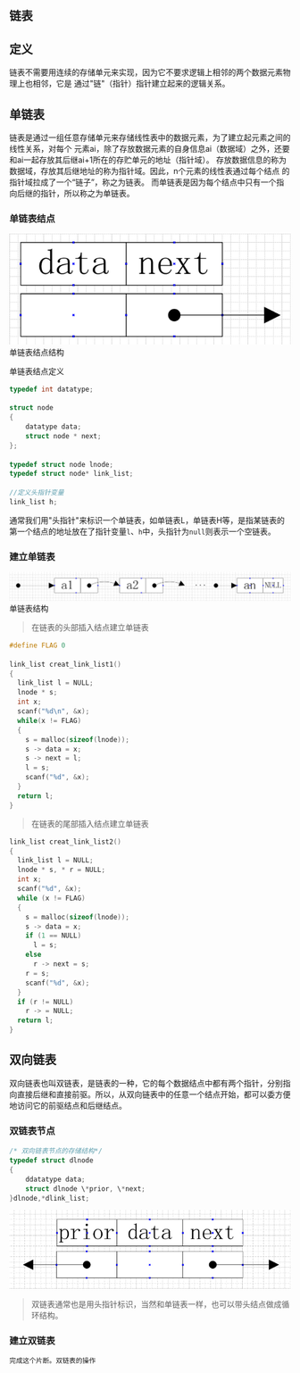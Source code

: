 链表
---------------

## 定义
链表不需要用连续的存储单元来实现，因为它不要求逻辑上相邻的两个数据元素物理上也相邻，它是
通过"链"（指针）指针建立起来的逻辑关系。

## 单链表

链表是通过一组任意存储单元来存储线性表中的数据元素，为了建立起元素之间的线性关系，对每个
元素ai，除了存放数据元素的自身信息ai（数据域）之外，还要和ai一起存放其后继ai+1所在的存贮单元的地址（指针域）。
存放数据信息的称为数据域，存放其后继地址的称为指针域。因此，n个元素的线性表通过每个结点
的指针域拉成了一个“链子”，称之为链表。
而单链表是因为每个结点中只有一个指向后继的指针，所以称之为单链表。

### 单链表结点
![单链表结点结构](/images/chapter6/20170421_单链表结点结构.png)    
单链表结点结构

单链表结点定义
```c
typedef int datatype;

struct node
{
    datatype data;
    struct node * next;
};

typedef struct node lnode;
typedef struct node* link_list;

//定义头指针变量
link_list h;

```
通常我们用"头指针"来标识一个单链表，如单链表L，单链表H等，是指某链表的第一个结点的地址放在了指针变量`l`、`h`中，头指针为`null`则表示一个空链表。

### 建立单链表

![单链表结构](/images/chapter6/20170421_单链表结构.png)     
单链表结构

> 在链表的头部插入结点建立单链表      

```c
#define FLAG 0

link_list creat_link_list1()
{
  link_list l = NULL;
  lnode * s;
  int x;
  scanf("%d\n", &x);
  while(x != FLAG)
  {
    s = malloc(sizeof(lnode));
    s -> data = x;
    s -> next = l;
    l = s;
    scanf("%d", &x);
  }
  return l;
}
```

> 在链表的尾部插入结点建立单链表

```c
link_list creat_link_list2()
{
  link_list l = NULL;
  lnode * s, * r = NULL;
  int x;
  scanf("%d", &x);
  while (x != FLAG)
  {
    s = malloc(sizeof(lnode));
    s -> data = x;
    if (1 == NULL)
      l = s;
    else
      r -> next = s;
    r = s;
    scanf("%d", &x);
  }
  if (r != NULL)
    r -> = NULL;
  return l;
}

```

## 双向链表

双向链表也叫双链表，是链表的一种，它的每个数据结点中都有两个指针，分别指向直接后继和直接前驱。所以，从双向链表中的任意一个结点开始，都可以委方便地访问它的前驱结点和后继结点。

### 双链表节点
```c
/* 双向链表节点的存储结构*/
typedef struct dlnode
{
    ddatatype data;
    struct dlnode \*prior, \*next;   
}dlnode,*dlink_list;
```

![双链表节点结构](/images/chapter6/20170423_双链表节点结构.png)

> 双链表通常也是用头指针标识，当然和单链表一样，也可以带头结点做成循环结构。

### 建立双链表

```c
完成这个片断。双链表的操作

```
